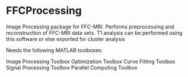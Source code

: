 # FFCProcessing
 Image Processing package for FFC-MRI. Performs preprocessing and reconstruction of FFC-MRI data sets. T1 analysis can be performed using this software or else exported for cluster analysis

Needs the following MATLAB toolboxes:

Image Processing Toolbox
Optimization Toolbox
Curve Fitting Toolbox
Signal Processing Toolbox
Parallel Computing Toolbox
